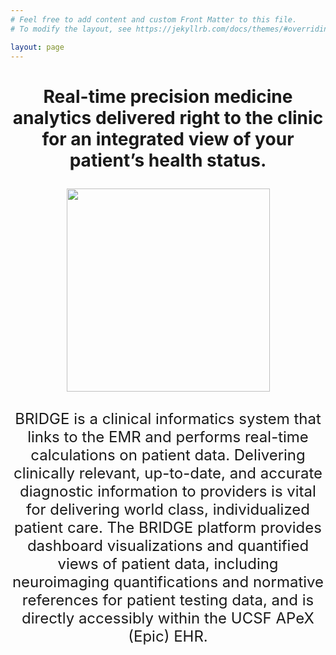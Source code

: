 ```yaml
---
# Feel free to add content and custom Front Matter to this file.
# To modify the layout, see https://jekyllrb.com/docs/themes/#overriding-theme-defaults

layout: page
---
```

# <font size="5">
### <center> Real-time precision medicine analytics delivered right to the clinic for an integrated view of your patient’s health status. </center>

<p align="center">
  <img src="{{site.baseurl}}/images/bridge.jpg" height="325">
  <br>
  <br>
  BRIDGE is a clinical informatics system that links to the EMR and performs real-time calculations on patient data.  Delivering clinically relevant, up-to-date, and accurate diagnostic information to providers is vital for delivering world class, individualized patient care. The BRIDGE platform provides dashboard visualizations and quantified views of patient data, including neuroimaging quantifications and normative references for patient testing data, and is directly accessibly within the UCSF APeX (Epic) EHR.
</p>
